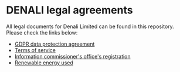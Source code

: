 # DENALI legal agreements

 All legal documents for Denali Limited can be found in this repository. Please check the links below:

- [GDPR data protection agreement](gdpr-data-protection-agreement.md)
- [Terms of service](TOS.md)
- [Information commissioner's office's registration](RegistrationCertificate.pdf)
- [Renewable energy used](environment.md)

